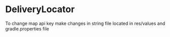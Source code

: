 # DeliveryLocator
To change map api key make changes in string file located in res/values and gradle.properties file
